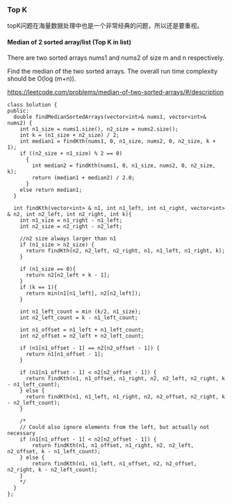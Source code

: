 ### Top K

topK问题在海量数据处理中也是一个非常经典的问题，所以还是要重视。

#### Median of 2 sorted array/list (Top K in list)


There are two sorted arrays nums1 and nums2 of size m and n respectively.

Find the median of the two sorted arrays. The overall run time complexity should be O(log (m+n)).

https://leetcode.com/problems/median-of-two-sorted-arrays/#/description

```
class Solution {
public:
  double findMedianSortedArrays(vector<int>& nums1, vector<int>& nums2) {
    int n1_size = nums1.size(), n2_size = nums2.size();
    int k = (n1_size + n2_size) / 2;
    int median1 = findKth(nums1, 0, n1_size, nums2, 0, n2_size, k + 1);
    if ((n2_size + n1_size) % 2 == 0)
      {
        int median2 = findKth(nums1, 0, n1_size, nums2, 0, n2_size, k);
        return (median1 + median2) / 2.0;
      }
    else return median1;
  }

  int findKth(vector<int> & n1, int n1_left, int n1_right, vector<int> & n2, int n2_left, int n2_right, int k){
    int n1_size = n1_right - n1_left;
    int n2_size = n2_right - n2_left;

    //n2 size always larger than n1
    if (n1_size > n2_size) {
      return findKth(n2, n2_left, n2_right, n1, n1_left, n1_right, k);
    }

    if (n1_size == 0){
      return n2[n2_left + k - 1];
    }
    if (k == 1){
      return min(n1[n1_left], n2[n2_left]);
    }

    int n1_left_count = min (k/2, n1_size);
    int n2_left_count = k - n1_left_count;

    int n1_offset = n1_left + n1_left_count;
    int n2_offset = n2_left + n2_left_count;

    if (n1[n1_offset - 1] == n2[n2_offset - 1]) {
      return n1[n1_offset - 1];
    }

    if (n1[n1_offset - 1] < n2[n2_offset - 1]) {
      return findKth(n1, n1_offset, n1_right, n2, n2_left, n2_right, k - n1_left_count);
    } else {
      return findKth(n1, n1_left, n1_right, n2, n2_offset, n2_right, k - n2_left_count);
    }
    
    /*
    // Could also ignore elements from the left, but actually not necessary
    if (n1[n1_offset - 1] < n2[n2_offset - 1]) {
        return findKth(n1, n1_offset, n1_right, n2, n2_left, n2_offset, k - n1_left_count);
    } else {
        return findKth(n1, n1_left, n1_offset, n2, n2_offset, n2_right, k - n2_left_count);
    }
    */
  }
};
```